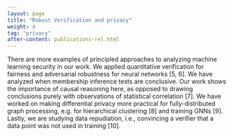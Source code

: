 ```yaml
---
layout: page
title: "Robust Verification and privacy"
weight: 4
tag: "privacy"
after-content: publications-rel.html
---
```


There are more examples of principled approaches to analyzing machine learning
security in our work. We applied quantitative verification for fairness and adversarial robustness for
neural networks [5, 6]. We have analyzed when membership inference tests are conclusive. Our work
shows the importance of causal reasoning here, as opposed to drawing conclusions purely with observations of statistical correlation [7]. We have worked on making differential privacy more practical for
fully-distributed graph processing, e.g. for hierarchical clustering [8] and training GNNs [9]. Lastly, we
are studying data repudiation, i.e., convincing a verifier that a data point was not used in training [10].